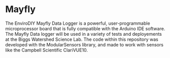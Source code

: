# Mayfly
The EnviroDIY Mayfly Data Logger is a powerful, user-programmable microprocessor board that is fully compatible with the Arduino IDE software. The Mayfly Data logger will be used in a variety of tests and deployements at the Biggs Watershed Science Lab. The code within this repository was developed with the ModularSensors library, and made to work with sensors like the Campbell Scientific ClariVUE10.
